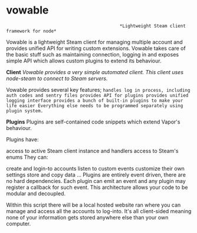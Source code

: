 # vowable
                                               *Lightweight Steam client framework for node*


Vowable is a lightweight Steam client for managing multiple account and provides unified API for writing custom extensions. Vowable takes care of the basic stuff such as maintaining connection, logging in and exposes simple API which allows custom plugins to extend its behaviour.

**Client**
*Vowable provides a very simple automated client. This client uses node-steam to connect to Steam servers.*

Vowable provides several key features;
`handles log in process, including auth codes and sentry files
provides API for plugins
provides unified logging interface
provides a bunch of built-in plugins to make your life easier
Everything else needs to be programmed separately using plugin system.`


**Plugins**
Plugins are self-contained code snippets which extend Vapor's behaviour.

Plugins have:

access to active Steam client instance and handlers
access to Steam's enums
They can:

create and login-to accounts
listen to custom events
customize their own  settings
store and copy data
...
Plugins are entirely event driven, there are no hard dependencies. Each plugin can emit an event and any plugin may register a callback for such event.
This architecture allows your code to be modular and decoupled.

Within this script there will be a local hosted website ran where you can manage and access all the accounts to log-into. It's all client-sided meaning none of your information gets stored anywhere else than your own computer. 


